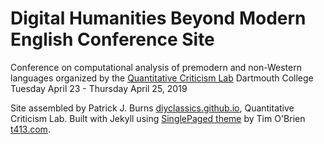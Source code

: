 # Digital Humanities Beyond Modern English Conference Site
Conference on computational analysis of premodern and non-Western languages organized by the [Quantitative Criticism Lab](https://qcrit.com)
Dartmouth College
Tuesday April 23 - Thursday April 25, 2019

Site assembled by Patrick J. Burns [diyclassics.github.io](http://diyclassics.github.io), Quantitative Criticism Lab. Built with Jekyll using [SinglePaged theme](https://github.com/t413/SinglePaged) by Tim O'Brien [t413.com](http://t413.com/).
